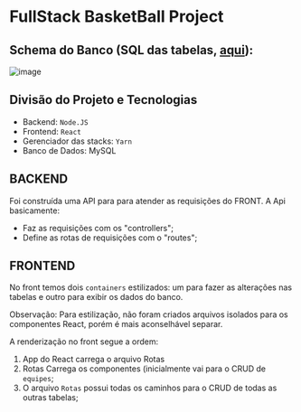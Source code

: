 # FullStack BasketBall Project

## Schema do Banco (SQL das tabelas, [aqui](https://github.com/guiosouza/FullStack-BasketBall-Project/blob/main/banco%20de%20dados/tabelas_basquete.sql)):

![image](https://user-images.githubusercontent.com/78989152/206875023-2b596c66-62c4-4be9-bea7-21d7b3d177f5.png)

## Divisão do Projeto e Tecnologias

- Backend: `Node.JS`
- Frontend: `React`
- Gerenciador das stacks: `Yarn`
- Banco de Dados: MySQL

## BACKEND

Foi construída uma API para para atender as requisições do FRONT. A Api basicamente:
- Faz as requisições com os "controllers";
- Define as rotas de requisições com o "routes";

## FRONTEND

No front temos dois `containers` estilizados: um para fazer as alterações nas tabelas e outro para exibir os dados do banco. 

Observação: Para estilização, não foram criados arquivos isolados para os componentes React, porém é mais aconselhável separar.

A renderização no front segue a ordem:

1) App do React carrega o arquivo Rotas
2) Rotas Carrega os componentes (inicialmente vai para o CRUD de `equipes`;
3) O arquivo `Rotas` possui todas os caminhos para o CRUD de todas as outras tabelas;
 

